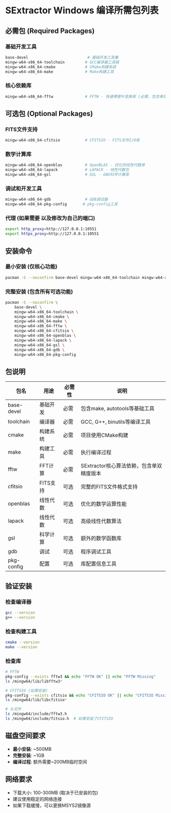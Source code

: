 # SExtractor Windows 编译所需包列表

## 必需包 (Required Packages)

### 基础开发工具
```bash
base-devel                          # 基础开发工具集
mingw-w64-x86_64-toolchain         # GCC编译器工具链
mingw-w64-x86_64-cmake             # CMake构建系统
mingw-w64-x86_64-make              # Make构建工具
```

### 核心依赖库
```bash
mingw-w64-x86_64-fftw              # FFTW - 快速傅里叶变换库 (必需，包含单双精度版本)
```

## 可选包 (Optional Packages)

### FITS文件支持
```bash
mingw-w64-x86_64-cfitsio           # CFITSIO - FITS文件I/O库
```

### 数学计算库
```bash
mingw-w64-x86_64-openblas          # OpenBLAS - 优化的线性代数库
mingw-w64-x86_64-lapack            # LAPACK - 线性代数包
mingw-w64-x86_64-gsl               # GSL - GNU科学计算库
```

### 调试和开发工具
```bash
mingw-w64-x86_64-gdb               # GDB调试器
mingw-w64-x86_64-pkg-config       # pkg-config工具
```

### 代理 (如果需要 以及修改为自己的端口)
```bash
export http_proxy=http://127.0.0.1:10551
export https_proxy=http://127.0.0.1:10551
```

## 安装命令

### 最小安装 (仅核心功能)
```bash
pacman -S --noconfirm base-devel mingw-w64-x86_64-toolchain mingw-w64-x86_64-cmake mingw-w64-x86_64-make mingw-w64-x86_64-fftw
```

### 完整安装 (包含所有可选功能)
```bash
pacman -S --noconfirm \
    base-devel \
    mingw-w64-x86_64-toolchain \
    mingw-w64-x86_64-cmake \
    mingw-w64-x86_64-make \
    mingw-w64-x86_64-fftw \
    mingw-w64-x86_64-cfitsio \
    mingw-w64-x86_64-openblas \
    mingw-w64-x86_64-lapack \
    mingw-w64-x86_64-gsl \
    mingw-w64-x86_64-gdb \
    mingw-w64-x86_64-pkg-config
```

## 包说明

| 包名 | 用途 | 必需性 | 说明 |
|------|------|--------|------|
| base-devel | 基础开发 | 必需 | 包含make, autotools等基础工具 |
| toolchain | 编译器 | 必需 | GCC, G++, binutils等编译工具 |
| cmake | 构建系统 | 必需 | 项目使用CMake构建 |
| make | 构建工具 | 必需 | 执行编译过程 |
| fftw | FFT计算 | 必需 | SExtractor核心算法依赖，包含单双精度版本 |
| cfitsio | FITS支持 | 可选 | 完整的FITS文件格式支持 |
| openblas | 线性代数 | 可选 | 优化的数学运算性能 |
| lapack | 线性代数 | 可选 | 高级线性代数算法 |
| gsl | 科学计算 | 可选 | 额外的数学函数库 |
| gdb | 调试 | 可选 | 程序调试工具 |
| pkg-config | 配置 | 可选 | 库配置信息工具 |

## 验证安装

### 检查编译器
```bash
gcc --version
g++ --version
```

### 检查构建工具
```bash
cmake --version
make --version
```

### 检查库
```bash
# FFTW
pkg-config --exists fftw3 && echo "FFTW OK" || echo "FFTW Missing"
ls /mingw64/lib/libfftw3*

# CFITSIO (如果安装)
pkg-config --exists cfitsio && echo "CFITSIO OK" || echo "CFITSIO Missing"
ls /mingw64/lib/libcfitsio*

# 头文件
ls /mingw64/include/fftw3.h
ls /mingw64/include/fitsio.h  # 如果安装了CFITSIO
```

## 磁盘空间要求

- **最小安装**: ~500MB
- **完整安装**: ~1GB
- **编译过程**: 额外需要~200MB临时空间

## 网络要求

- 下载大小: 100-300MB (取决于已安装的包)
- 建议使用稳定的网络连接
- 如果下载缓慢，可以更换MSYS2镜像源

